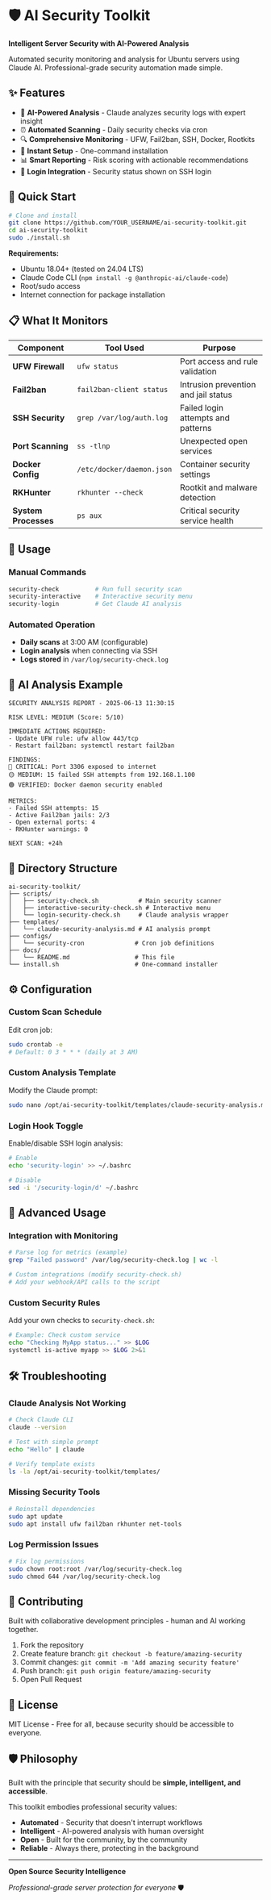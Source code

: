 # 🛡️ AI Security Toolkit

**Intelligent Server Security with AI-Powered Analysis**

Automated security monitoring and analysis for Ubuntu servers using Claude AI. Professional-grade security automation made simple.

## ✨ Features

- 🤖 **AI-Powered Analysis** - Claude analyzes security logs with expert insight
- ⏰ **Automated Scanning** - Daily security checks via cron
- 🔍 **Comprehensive Monitoring** - UFW, Fail2ban, SSH, Docker, Rootkits
- 🚀 **Instant Setup** - One-command installation
- 📊 **Smart Reporting** - Risk scoring with actionable recommendations
- 🔗 **Login Integration** - Security status shown on SSH login

## 🚀 Quick Start

```bash
# Clone and install
git clone https://github.com/YOUR_USERNAME/ai-security-toolkit.git
cd ai-security-toolkit
sudo ./install.sh
```

**Requirements:**
- Ubuntu 18.04+ (tested on 24.04 LTS)  
- Claude Code CLI (`npm install -g @anthropic-ai/claude-code`)
- Root/sudo access
- Internet connection for package installation

## 📋 What It Monitors

| Component | Tool Used | Purpose |
|-----------|-----------|---------|
| **UFW Firewall** | `ufw status` | Port access and rule validation |
| **Fail2ban** | `fail2ban-client status` | Intrusion prevention and jail status |
| **SSH Security** | `grep /var/log/auth.log` | Failed login attempts and patterns |
| **Port Scanning** | `ss -tlnp` | Unexpected open services |
| **Docker Config** | `/etc/docker/daemon.json` | Container security settings |
| **RKHunter** | `rkhunter --check` | Rootkit and malware detection |
| **System Processes** | `ps aux` | Critical security service health |

## 🎯 Usage

### Manual Commands
```bash
security-check          # Run full security scan
security-interactive    # Interactive security menu
security-login          # Get Claude AI analysis
```

### Automated Operation
- **Daily scans** at 3:00 AM (configurable)
- **Login analysis** when connecting via SSH
- **Logs stored** in `/var/log/security-check.log`

## 🧠 AI Analysis Example

```
SECURITY ANALYSIS REPORT - 2025-06-13 11:30:15

RISK LEVEL: MEDIUM (Score: 5/10)

IMMEDIATE ACTIONS REQUIRED:
- Update UFW rule: ufw allow 443/tcp
- Restart fail2ban: systemctl restart fail2ban

FINDINGS:
🔴 CRITICAL: Port 3306 exposed to internet
🟡 MEDIUM: 15 failed SSH attempts from 192.168.1.100
🟢 VERIFIED: Docker daemon security enabled

METRICS:
- Failed SSH attempts: 15
- Active Fail2ban jails: 2/3
- Open external ports: 4
- RKHunter warnings: 0

NEXT SCAN: +24h
```

## 📁 Directory Structure

```
ai-security-toolkit/
├── scripts/
│   ├── security-check.sh           # Main security scanner
│   ├── interactive-security-check.sh # Interactive menu
│   └── login-security-check.sh     # Claude analysis wrapper
├── templates/
│   └── claude-security-analysis.md # AI analysis prompt
├── configs/
│   └── security-cron              # Cron job definitions
├── docs/
│   └── README.md                  # This file
└── install.sh                     # One-command installer
```

## ⚙️ Configuration

### Custom Scan Schedule
Edit cron job:
```bash
sudo crontab -e
# Default: 0 3 * * * (daily at 3 AM)
```

### Custom Analysis Template
Modify the Claude prompt:
```bash
sudo nano /opt/ai-security-toolkit/templates/claude-security-analysis.md
```

### Login Hook Toggle
Enable/disable SSH login analysis:
```bash
# Enable
echo 'security-login' >> ~/.bashrc

# Disable
sed -i '/security-login/d' ~/.bashrc
```

## 🔧 Advanced Usage

### Integration with Monitoring
```bash
# Parse log for metrics (example)
grep "Failed password" /var/log/security-check.log | wc -l

# Custom integrations (modify security-check.sh)
# Add your webhook/API calls to the script
```

### Custom Security Rules
Add your own checks to `security-check.sh`:
```bash
# Example: Check custom service
echo "Checking MyApp status..." >> $LOG
systemctl is-active myapp >> $LOG 2>&1
```

## 🛠️ Troubleshooting

### Claude Analysis Not Working
```bash
# Check Claude CLI
claude --version

# Test with simple prompt
echo "Hello" | claude

# Verify template exists
ls -la /opt/ai-security-toolkit/templates/
```

### Missing Security Tools
```bash
# Reinstall dependencies
sudo apt update
sudo apt install ufw fail2ban rkhunter net-tools
```

### Log Permission Issues
```bash
# Fix log permissions
sudo chown root:root /var/log/security-check.log
sudo chmod 644 /var/log/security-check.log
```

## 🤝 Contributing

Built with collaborative development principles - human and AI working together.

1. Fork the repository
2. Create feature branch: `git checkout -b feature/amazing-security`
3. Commit changes: `git commit -m 'Add amazing security feature'`
4. Push branch: `git push origin feature/amazing-security`
5. Open Pull Request

## 📜 License

MIT License - Free for all, because security should be accessible to everyone.

## 🛡️ Philosophy

Built with the principle that security should be **simple, intelligent, and accessible**.

This toolkit embodies professional security values:
- **Automated** - Security that doesn't interrupt workflows
- **Intelligent** - AI-powered analysis with human oversight  
- **Open** - Built for the community, by the community
- **Reliable** - Always there, protecting in the background

---

**Open Source Security Intelligence**

*Professional-grade server protection for everyone* 🛡️